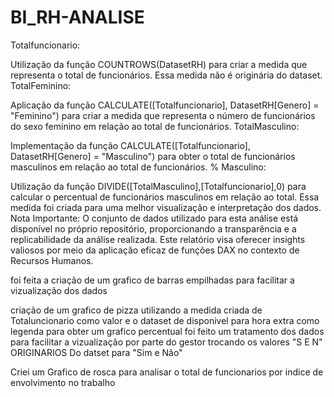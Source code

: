 # BI_RH-ANALISE
Totalfuncionario:

Utilização da função COUNTROWS(DatasetRH) para criar a medida que representa o total de funcionários. Essa medida não é originária do dataset.
TotalFeminino:

Aplicação da função CALCULATE([Totalfuncionario], DatasetRH[Genero] = "Feminino") para criar a medida que representa o número de funcionários do sexo feminino em relação ao total de funcionários.
TotalMasculino:

Implementação da função CALCULATE([Totalfuncionario], DatasetRH[Genero] = "Masculino") para obter o total de funcionários masculinos em relação ao total de funcionários.
% Masculino:

Utilização da função DIVIDE([TotalMasculino],[Totalfuncionario],0) para calcular o percentual de funcionários masculinos em relação ao total. Essa medida foi criada para uma melhor visualização e interpretação dos dados.
Nota Importante:
O conjunto de dados utilizado para esta análise está disponível no próprio repositório, proporcionando a transparência e a replicabilidade da análise realizada. Este relatório visa oferecer insights valiosos por meio da aplicação eficaz de funções DAX no contexto de Recursos Humanos.

foi feita a criação de um grafico de barras empilhadas para facilitar a vizualização dos dados 

criação de um grafico de pizza utilizando a medida criada de Totaluncionario como valor e o dataset de disponivel para hora extra como legenda para obter um grafico percentual foi feito um tratamento dos dados para facilitar a vizualização por parte do gestor trocando os valores "S E N" ORIGINARIOS Do datset para "Sim e Não"

Criei um Grafico de rosca para analisar o total de funcionarios por indice de envolvimento no trabalho
  
